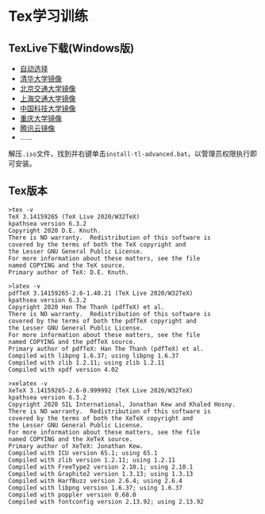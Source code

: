 # Tex学习训练

## TexLive下载(Windows版)
- [自动选择](http://mirror.ctan.org/systems/texlive/Images/texlive2020.iso)
- [清华大学镜像](https://mirrors.tuna.tsinghua.edu.cn/CTAN/systems/texlive/Images/texlive2020.iso)
- [北京交通大学镜像](https://mirror.bjtu.edu.cn/ctan/systems/texlive/Images/texlive2020.iso)
- [上海交通大学镜像](https://mirrors.sjtug.sjtu.edu.cn/ctan/systems/texlive/Images/texlive2020.iso)
- [中国科技大学镜像](https://mirrors.ustc.edu.cn/CTAN/systems/texlive/Images/texlive2020.iso)
- [重庆大学镜像](https://mirrors.cqu.edu.cn/CTAN/systems/texlive/Images/texlive2020.iso)
- [腾讯云镜像](https://mirrors.cloud.tencent.com/CTAN/systems/texlive/Images/texlive2020.iso)
- ……


解压`.iso`文件，找到并右键单击`install-tl-advanced.bat`，以管理员权限执行即可安装。

## Tex版本

```shell
>tex -v
TeX 3.14159265 (TeX Live 2020/W32TeX)
kpathsea version 6.3.2
Copyright 2020 D.E. Knuth.
There is NO warranty.  Redistribution of this software is
covered by the terms of both the TeX copyright and
the Lesser GNU General Public License.
For more information about these matters, see the file
named COPYING and the TeX source.
Primary author of TeX: D.E. Knuth.

>latex -v
pdfTeX 3.14159265-2.6-1.40.21 (TeX Live 2020/W32TeX)
kpathsea version 6.3.2
Copyright 2020 Han The Thanh (pdfTeX) et al.
There is NO warranty.  Redistribution of this software is
covered by the terms of both the pdfTeX copyright and
the Lesser GNU General Public License.
For more information about these matters, see the file
named COPYING and the pdfTeX source.
Primary author of pdfTeX: Han The Thanh (pdfTeX) et al.
Compiled with libpng 1.6.37; using libpng 1.6.37
Compiled with zlib 1.2.11; using zlib 1.2.11
Compiled with xpdf version 4.02

>xelatex -v
XeTeX 3.14159265-2.6-0.999992 (TeX Live 2020/W32TeX)
kpathsea version 6.3.2
Copyright 2020 SIL International, Jonathan Kew and Khaled Hosny.
There is NO warranty.  Redistribution of this software is
covered by the terms of both the XeTeX copyright and
the Lesser GNU General Public License.
For more information about these matters, see the file
named COPYING and the XeTeX source.
Primary author of XeTeX: Jonathan Kew.
Compiled with ICU version 65.1; using 65.1
Compiled with zlib version 1.2.11; using 1.2.11
Compiled with FreeType2 version 2.10.1; using 2.10.1
Compiled with Graphite2 version 1.3.13; using 1.3.13
Compiled with HarfBuzz version 2.6.4; using 2.6.4
Compiled with libpng version 1.6.37; using 1.6.37
Compiled with poppler version 0.68.0
Compiled with fontconfig version 2.13.92; using 2.13.92

```